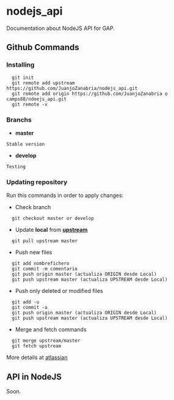 # nodejs_api

Documentation about NodeJS API for GAP.

## Github Commands

### Installing
```
  git init
  git remote add upstream https://github.com/JuanjoZanabria/nodejs_api.git
  git remote add origin https://github.com/JuanjoZanabria o camps88/ndoejs_api.git
  git remote -v
```
### Branchs
* **master** 
```
Stable version
```
* **develop**
```
Testing
```

### Updating repository
Run this commands in order to apply changes:
* Check branch
```
  git checkout master or develop
```
* Update **local** from **[upstream](https://github.com/JuanjoZanabria/nodejs_api.git)**
```
  git pull upstream master
```
* Push new files
```
  git add nombrefichero
  git commit -m comentario
  git push origin master (actualiza ORIGIN desde Local)
  git push upstream master (actualiza UPSTREAM desde Local)
```
* Push only deleted or modified files
```
  git add -u
  git commit -a
  git push origin master (actualiza ORIGIN desde Local)
  git push upstream master (actualiza UPSTREAM desde Local)
```
* Merge and fetch commands
```
  git merge upstream/master
  git fetch upstream
```

More details at [atlassian](https://www.atlassian.com/git?utm_source=basic-git-commands&utm_medium=link&utm_campaign=git-microsite)

## API in NodeJS

Soon.
